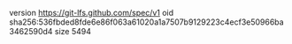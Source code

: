 version https://git-lfs.github.com/spec/v1
oid sha256:536fbded8fde6e86f063a61020a1a7507b9129223c4ecf3e50966ba3462590d4
size 5494
